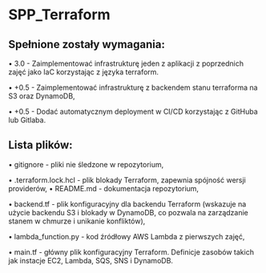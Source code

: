 # SPP_Terraform
## Spełnione zostały wymagania:

• 3.0 - Zaimplementować infrastrukturę jeden z aplikacji z poprzednich zajęć
jako IaC korzystając z języka terraform.

• +0.5 - Zaimplementować infrastrukturę z backendem stanu terraforma na
S3 oraz DynamoDB,

• +0.5 - Dodać automatycznym deployment w CI/CD korzystając z GitHuba lub Gitlaba.

## Lista  plików:

•  gitignore - pliki nie śledzone w repozytorium,

• .terraform.lock.hcl - plik blokady Terraform, zapewnia spójność wersji providerów,
• README.md - dokumentacja repozytorium,

• backend.tf - plik konfiguracyjny dla backendu Terraform (wskazuje na użycie backendu S3 i blokady w DynamoDB, co pozwala na zarządzanie stanem w chmurze i unikanie konfliktów),

• lambda_function.py - kod źródłowy AWS Lambda z pierwszych zajęć,

• main.tf - główny plik konfiguracyjny Terraform. Definicje zasobów takich jak instacje EC2, Lambda, SQS, SNS i DynamoDB.
